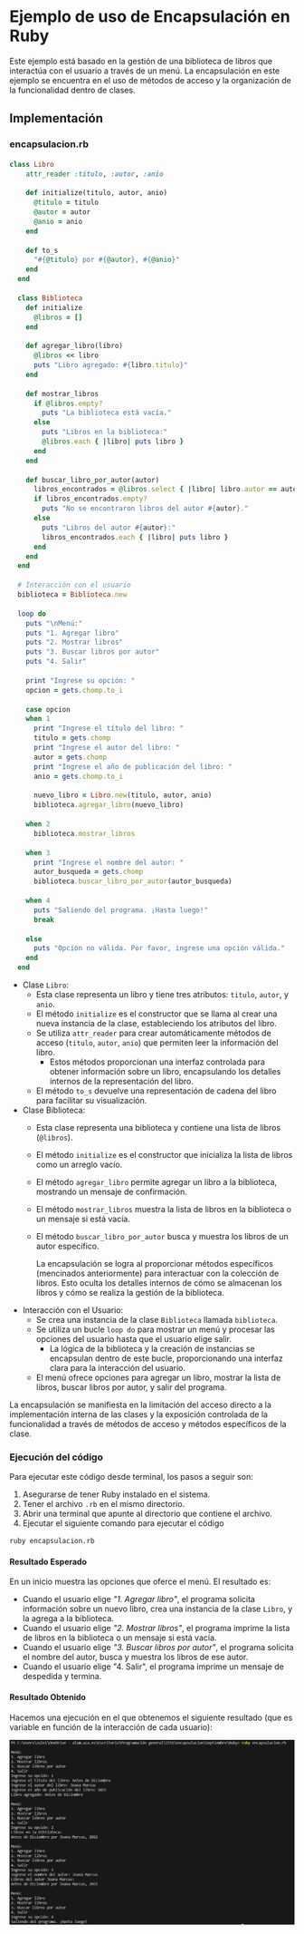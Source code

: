 # Ejemplo de uso de Encapsulación en Ruby


Este ejemplo está basado en la gestión de una biblioteca de libros que interactúa con el usuario a través de un menú. La encapsulación en este ejemplo se encuentra en el uso de métodos de acceso y la organización de la funcionalidad dentro de clases.


## Implementación

### encapsulacion.rb
```rb
class Libro
    attr_reader :titulo, :autor, :anio
  
    def initialize(titulo, autor, anio)
      @titulo = titulo
      @autor = autor
      @anio = anio
    end
  
    def to_s
      "#{@titulo} por #{@autor}, #{@anio}"
    end
  end
  
  class Biblioteca
    def initialize
      @libros = []
    end
  
    def agregar_libro(libro)
      @libros << libro
      puts "Libro agregado: #{libro.titulo}"
    end
  
    def mostrar_libros
      if @libros.empty?
        puts "La biblioteca está vacía."
      else
        puts "Libros en la biblioteca:"
        @libros.each { |libro| puts libro }
      end
    end
  
    def buscar_libro_por_autor(autor)
      libros_encontrados = @libros.select { |libro| libro.autor == autor }
      if libros_encontrados.empty?
        puts "No se encontraron libros del autor #{autor}."
      else
        puts "Libros del autor #{autor}:"
        libros_encontrados.each { |libro| puts libro }
      end
    end
  end
  
  # Interacción con el usuario
  biblioteca = Biblioteca.new
  
  loop do
    puts "\nMenú:"
    puts "1. Agregar libro"
    puts "2. Mostrar libros"
    puts "3. Buscar libros por autor"
    puts "4. Salir"
  
    print "Ingrese su opción: "
    opcion = gets.chomp.to_i
  
    case opcion
    when 1
      print "Ingrese el título del libro: "
      titulo = gets.chomp
      print "Ingrese el autor del libro: "
      autor = gets.chomp
      print "Ingrese el año de publicación del libro: "
      anio = gets.chomp.to_i
  
      nuevo_libro = Libro.new(titulo, autor, anio)
      biblioteca.agregar_libro(nuevo_libro)
  
    when 2
      biblioteca.mostrar_libros
  
    when 3
      print "Ingrese el nombre del autor: "
      autor_busqueda = gets.chomp
      biblioteca.buscar_libro_por_autor(autor_busqueda)
  
    when 4
      puts "Saliendo del programa. ¡Hasta luego!"
      break
  
    else
      puts "Opción no válida. Por favor, ingrese una opción válida."
    end
  end
```


* Clase `Libro`:
    * Esta clase representa un libro y tiene tres atributos: `titulo`, `autor`, y `anio`.
    * El método `initialize` es el constructor que se llama al crear una nueva instancia de la clase, estableciendo los atributos del libro.
    * Se utiliza `attr_reader` para crear automáticamente métodos de acceso (`titulo`, `autor`, `anio`) que permiten leer la información del libro.
	    * Estos métodos proporcionan una interfaz controlada para obtener información sobre un libro, encapsulando los detalles internos de la representación del libro.
    * El método `to_s` devuelve una representación de cadena del libro para facilitar su visualización.
* Clase Biblioteca:
    * Esta clase representa una biblioteca y contiene una lista de libros (`@libros`).
    * El método `initialize` es el constructor que inicializa la lista de libros como un arreglo vacío.
    * El método `agregar_libro` permite agregar un libro a la biblioteca, mostrando un mensaje de confirmación.
    * El método `mostrar_libros` muestra la lista de libros en la biblioteca o un mensaje si está vacía.
    * El método `buscar_libro_por_autor` busca y muestra los libros de un autor específico.


      La encapsulación  se logra al proporcionar métodos específicos (mencinados anteriormente) para interactuar con la colección de libros. Esto oculta los detalles internos de cómo se almacenan los libros y cómo se realiza la gestión de la biblioteca.
* Interacción con el Usuario:
    * Se crea una instancia de la clase `Biblioteca` llamada `biblioteca`.
    * Se utiliza un bucle `loop do` para mostrar un menú y procesar las opciones del usuario hasta que el usuario elige salir.
	    * La lógica de la biblioteca y la creación de instancias se encapsulan dentro de este bucle, proporcionando una interfaz clara para la interacción del usuario.
    * El menú ofrece opciones para agregar un libro, mostrar la lista de libros, buscar libros por autor, y salir del programa.


La encapsulación se manifiesta en la limitación del acceso directo a la implementación interna de las clases y la exposición controlada de la funcionalidad a través de métodos de acceso y métodos específicos de la clase.


### Ejecución del código
Para ejecutar este código desde terminal, los pasos a seguir son:
1. Asegurarse de tener Ruby instalado en el sistema.
2. Tener el archivo `.rb` en el mismo directorio.
3. Abrir una terminal que apunte al directorio que contiene el archivo.
4. Ejecutar el siguiente comando para ejecutar el código
```bash
ruby encapsulacion.rb
```

#### Resultado Esperado

En un inicio muestra las opciones que oferce el menú. El resultado es:
* Cuando el usuario elige *"1. Agregar libro"*, el programa solicita información sobre un nuevo libro, crea una instancia de la clase `Libro`, y la agrega a la biblioteca.
* Cuando el usuario elige *"2. Mostrar libros"*, el programa imprime la lista de libros en la biblioteca o un mensaje si está vacía.
* Cuando el usuario elige *"3. Buscar libros por autor"*, el programa solicita el nombre del autor, busca y muestra los libros de ese autor.
* Cuando el usuario elige "4. Salir", el programa imprime un mensaje de despedida y termina.

#### Resultado Obtenido

Hacemos una ejecución en el que obtenemos el siguiente resultado (que es variable en función de la interacción de cada usuario):

![Resultado de la ejecución del ejemplo](Resultado.png "Resultado")
